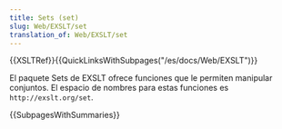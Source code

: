 ```yaml
---
title: Sets (set)
slug: Web/EXSLT/set
translation_of: Web/EXSLT/set
---
```

{{XSLTRef}}{{QuickLinksWithSubpages("/es/docs/Web/EXSLT")}}

El paquete Sets de EXSLT ofrece funciones que le permiten manipular conjuntos.
El espacio de nombres para estas funciones es `http://exslt.org/set`.

{{SubpagesWithSummaries}}

